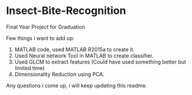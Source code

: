 # Insect-Bite-Recognition
Final Year Project for Graduation

Few things i want to add up:
1. MATLAB code, used MATLAB R2015a to create it.
2. Used Neural network Tool in MATLAB to create classifier.
3. Used GLCM to extract features (Could have used something better but limited time)
4. Dimensionality Reduction using PCA.

Any questions i come up, i will keep updating this readme. 

